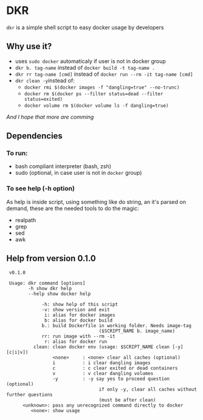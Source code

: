 # DKR

`dkr` is a simple shell script to easy docker usage by developers

## Why use it?

- uses `sudo docker` automaticaly if user is not in docker group
- `dkr b. tag-name` instead of `docker build -t tag-name .`
- `dkr rr tag-name [cmd]` instead of `docker run --rm -it tag-name [cmd]`
- `dkr clean -y`instead of:
    + `docker rmi $(docker images -f "dangling=true" --no-trunc)`
    + `docker rm $(docker ps --filter status=dead --filter status=exited)`
    + `docker volume rm $(docker volume ls -f dangling=true)`

_And I hope that more are comming_

## Dependencies

### To run:

- bash compliant interpreter (bash, zsh)
- sudo (optional, in case user is not in `docker` group)

### To see help (-h option)

As help is inside script, using something like do string, an it's parsed on demand, these are the needed tools to do the magic:

- realpath
- grep
- sed
- awk

## Help from version 0.1.0

```
 v0.1.0

 Usage: dkr command [options]
        -h show dkr help
        --help show docker help

             -h: show help of this script
             -v: show version and exit
              i: alias for docker images
              b: alias for docker build
             b.: build Dockerfile in working folder. Needs image-tag
                                  ($SCRIPT_NAME b. image_name)
             rr: run image with --rm -it
              r: alias for docker run
          clean: clean docker env (usage: $SCRIPT_NAME clean [-y] [c|i|v])
                 <none>     : <none> clear all caches (optional)
                 i          : i clear dangling images
                 c          : c clear exited or dead containers
                 v          : v clear dangling volumes
                 -y         : -y say yes to proceed question (optional)
                                  if only -y, clear all caches without further questions
                                  (must be after clean)
      <unknown>: pass any unrecognized command directly to docker
         <none>: show usage
```

